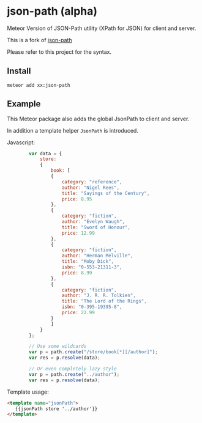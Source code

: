 json-path (alpha) 
=========

Meteor Version of JSON-Path utility (XPath for JSON) for client and server.

This is a fork of [json-path](https://github.com/flitbit/json-path)

Please refer to this project for the syntax.

## Install

`meteor add xx:json-path`

## Example

This Meteor package also adds the global JsonPath to client and server.

In addition a template helper `JsonPath` is introduced.

Javascript:
```javascript
		var data = {
			store:
			{
				book: [
				{
					category: "reference",
					author: "Nigel Rees",
					title: "Sayings of the Century",
					price: 8.95
				},
				{
					category: "fiction",
					author: "Evelyn Waugh",
					title: "Sword of Honour",
					price: 12.99
				},
				{
					category: "fiction",
					author: "Herman Melville",
					title: "Moby Dick",
					isbn: "0-553-21311-3",
					price: 8.99
				},
				{
					category: "fiction",
					author: "J. R. R. Tolkien",
					title: "The Lord of the Rings",
					isbn: "0-395-19395-8",
					price: 22.99
				}
				]
			}
		};

        // Use some wildcards
        var p = path.create("/store/book[*][/author]");
        var res = p.resolve(data);

        // Or even completely lazy style
        var p = path.create("../author");
        var res = p.resolve(data);
```

Template usage:
```html
<template name="jsonPath">
   {{jsonPath store '../author'}}
</template>
```


